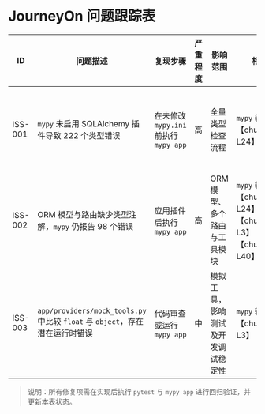 # JourneyOn 问题跟踪表

| ID | 问题描述 | 复现步骤 | 严重程度 | 影响范围 | 相关日志/截图 | 修复方案 | 当前状态 | 回归验证 |
| --- | --- | --- | --- | --- | --- | --- | --- | --- |
| ISS-001 | `mypy` 未启用 SQLAlchemy 插件导致 222 个类型错误 | 在未修改 `mypy.ini` 前执行 `mypy app` | 高 | 全量类型检查流程 | `mypy` 输出【chunk:21e74b†L1-L24】 | 在 `mypy.ini` 中启用 `sqlalchemy.ext.mypy.plugin` 插件，重新运行 | 已修复 | `mypy app` 重新运行，错误数下降（进入下一问题范围）【chunk:e59f5a†L1-L24】【F:mypy.ini†L1-L15】 |
| ISS-002 | ORM 模型与路由缺少类型注解，`mypy` 仍报告 98 个错误 | 应用插件后执行 `mypy app` | 高 | ORM 模型、多个路由与工具模块 | `mypy` 输出【chunk:e59f5a†L1-L24】【chunk:8d02e4†L1-L3】【chunk:63dc75†L1-L40】 | 分阶段为 ORM 模型引入 `Mapped[]` 注解、补全路由函数签名，并在必要位置添加精确类型转换 | 进行中 | 待修复后重新执行 `mypy app` 验证，目前仍失败 |
| ISS-003 | `app/providers/mock_tools.py` 中比较 `float` 与 `object`，存在潜在运行时错误 | 代码审查或运行 `mypy app` | 中 | 模拟工具，影响测试及开发调试稳定性 | `mypy` 输出【chunk:8d02e4†L1-L3】 | 为输入参数添加显式类型校验或在比较前转换类型，并补充单元测试 | 计划中 | 未执行；完成修复后需运行 `pytest` 回归 |

> 说明：所有修复项需在实现后执行 `pytest` 与 `mypy app` 进行回归验证，并更新本表状态。
